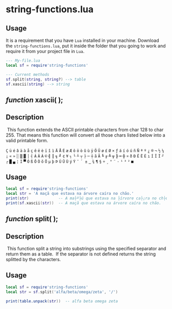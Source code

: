 # string-functions.lua

## Usage

It is a requirement that you have `Lua` installed in your machine.
Download the `string-functions.lua`, put it inside the folder that you going to work and require it from your project file in `Lua`.

````lua
--- My-file.lua
local sf = require'string-functions'

--- Current methods
sf.split(string, string?) --> table
sf.xascii(string) --> string
````



## *function* xascii(	); 

## Description
​	This function extends the ASCII printable characters from char 128 to char 255.  That means this function will convert all those chars listed below into a valid printable form.

`Ç` `ü` `é` `â` `ä` `à` `å` `ç` `ê` `ë` `è` `ï` `î` `ì` `Ä` `Å` `É` `æ` `Æ` `ô` `ö` `ò` `û` `ù` `ÿ` `Ö` `Ü` `ø` `£` `Ø` `×` `ƒ` `á` `í` `ó` `ú` `ñ` `Ñ` `ª` `º` `¿` `®` `¬` `½` `¼` `¡` `«` `»` `░` `▒` `▓` `│` `┤` `Á` `Â` `À` `©` `╣` `║` `╗` `╝` `¢` `¥` `┐` `└` `┴` `┬` `├` `─` `┼` `ã` `Ã` `╚` `╔` `╩` `╦` `╠` `═` `╬` `¤` `ð` `Ð` `Ê` `Ë` `È` `ı` `Í` `Î` `Ï` `┘` `┌` `█` `▄` `¦` `Ì` `▀` `Ó` `ß` `Ô` `Ò` `õ` `Õ` `µ` `þ` `Þ` `Ú` `Û` `Ù` `ý` `Ý` `¯` `´` `­` `±` `‗` `¾` `¶` `§` `÷` `¸` `°` `¨` `·` `¹` `³` `²` `■`

## Usage

````lua
local sf = require'string-functions'
local str = 'A maçã que estava na árvore caíra no chão.'
print(str)             -- A ma├º├ú que estava na ├írvore ca├¡ra no ch├úo.
print(sf.xascii(str))  -- A maçã que estava na árvore caíra no chão. 
````



## *function* split(	); 

## Description

​	This function split a string into substrings using the specified separator and return them as a table.
​	If the separator is not defined returns the string splitted by the characters.

## Usage

````lua
local sf = require'string-functions'
local str = sf.split('alfa/beta/omega/zeta', '/')

print(table.unpack(str))  -- alfa beta omega zeta
````